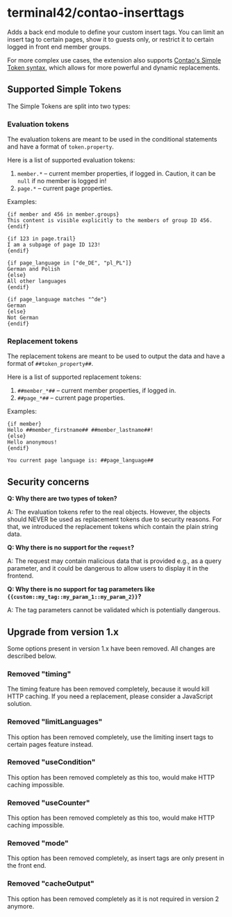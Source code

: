 # terminal42/contao-inserttags

Adds a back end module to define your custom insert tags. You can limit an insert tag to certain pages,
show it to guests only, or restrict it to certain logged in front end member groups.

For more complex use cases, the extension also supports [Contao's Simple Token syntax](https://docs.contao.org/dev/reference/services/#simpletokenparser),
which allows for more powerful and dynamic replacements.


## Supported Simple Tokens

The Simple Tokens are split into two types:

### Evaluation tokens

The evaluation tokens are meant to be used in the conditional statements and have a format of `token.property`.

Here is a list of supported evaluation tokens:

1. `member.*` – current member properties, if logged in. Caution, it can be `null` if no member is logged in!
2. `page.*` – current page properties.

Examples:

```
{if member and 456 in member.groups}
This content is visible explicitly to the members of group ID 456.
{endif}

{if 123 in page.trail}
I am a subpage of page ID 123!
{endif}

{if page_language in ["de_DE", "pl_PL"]}
German and Polish
{else}
All other languages
{endif}

{if page_language matches "^de"}
German
{else}
Not German
{endif}
```

### Replacement tokens

The replacement tokens are meant to be used to output the data and have a format of `##token_property##`.

Here is a list of supported replacement tokens:

1. `##member_*##` – current member properties, if logged in.
2. `##page_*##` – current page properties.

Examples:

```
{if member}
Hello ##member_firstname## ##member_lastname##!
{else}
Hello anonymous!
{endif}

You current page language is: ##page_language##
```


## Security concerns

**Q: Why there are two types of token?**

A: The evaluation tokens refer to the real objects. However, the objects should NEVER be used as replacement tokens
due to security reasons. For that, we introduced the replacement tokens which contain the plain string data.

**Q: Why there is no support for the `request`?**

A: The request may contain malicious data that is provided e.g., as a query parameter, and it could be dangerous 
to allow users to display it in the frontend.

**Q: Why there is no support for tag parameters like `{{custom::my_tag::my_param_1::my_param_2}}`?**

A: The tag parameters cannot be validated which is potentially dangerous.


## Upgrade from version 1.x

Some options present in version 1.x have been removed. All changes are described below.  

### Removed "timing"

The timing feature has been removed completely, because it would kill HTTP caching. If you need a replacement,
please consider a JavaScript solution.

### Removed "limitLanguages"

This option has been removed completely, use the limiting insert tags to certain pages feature instead.

### Removed "useCondition"

This option has been removed completely as this too, would make HTTP caching impossible.

### Removed "useCounter"

This option has been removed completely as this too, would make HTTP caching impossible.

### Removed "mode"

This option has been removed completely, as insert tags are only present in the front end.

### Removed "cacheOutput"

This option has been removed completely as it is not required in version 2 anymore.
